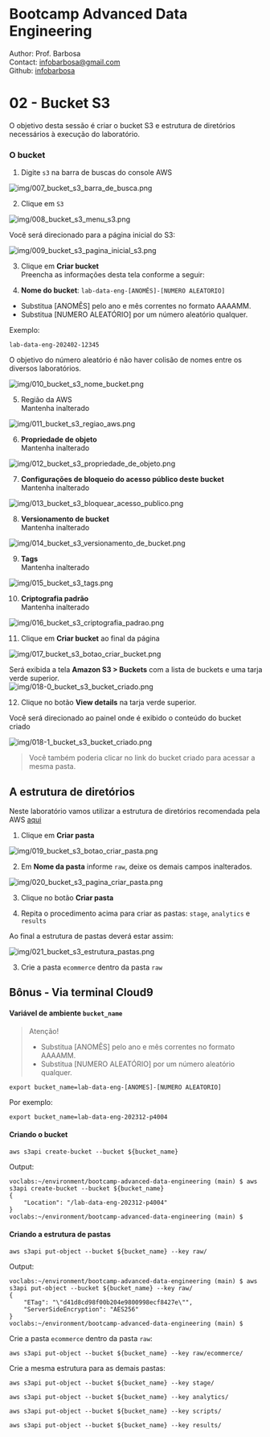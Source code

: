 # Bootcamp Advanced Data Engineering
Author: Prof. Barbosa<br>
Contact: infobarbosa@gmail.com<br>
Github: [infobarbosa](https://github.com/infobarbosa)

# 02 - Bucket S3

O objetivo desta sessão é criar o bucket S3 e estrutura de diretórios necessários à execução do laboratório.

### O bucket

1. Digite `s3` na barra de buscas do console AWS 

![img/007_bucket_s3_barra_de_busca.png](img/007_bucket_s3_barra_de_busca.png)

2. Clique em `S3` 

![img/008_bucket_s3_menu_s3.png](img/008_bucket_s3_menu_s3.png)

Você será direcionado para a página inicial do S3:

![img/009_bucket_s3_pagina_inicial_s3.png](img/009_bucket_s3_pagina_inicial_s3.png)

3. Clique em **Criar bucket**<br>
Preencha as informações desta tela conforme a seguir:

4. **Nome do bucket**: `lab-data-eng-[ANOMÊS]-[NUMERO ALEATORIO]`

- Substitua [ANOMÊS] pelo ano e mês correntes no formato AAAAMM. 
- Substitua [NUMERO ALEATÓRIO] por um número aleatório qualquer. 

Exemplo: 
```
lab-data-eng-202402-12345
```
O objetivo do número aleatório é não haver colisão de nomes entre os diversos laboratórios.

![img/010_bucket_s3_nome_bucket.png](img/010_bucket_s3_nome_bucket.png)

5. Região da AWS<br>
Mantenha inalterado

![img/011_bucket_s3_regiao_aws.png](img/011_bucket_s3_regiao_aws.png)

6. **Propriedade de objeto**<br>
Mantenha inalterado

![img/012_bucket_s3_propriedade_de_objeto.png](img/012_bucket_s3_propriedade_de_objeto.png)

7. **Configurações de bloqueio do acesso público deste bucket**<br>
Mantenha inalterado

![img/013_bucket_s3_bloquear_acesso_publico.png](img/013_bucket_s3_bloquear_acesso_publico.png)

8. **Versionamento de bucket**<br>
Mantenha inalterado

![img/014_bucket_s3_versionamento_de_bucket.png](img/014_bucket_s3_versionamento_de_bucket.png)

9. **Tags**<br>
Mantenha inalterado

![img/015_bucket_s3_tags.png](img/015_bucket_s3_tags.png)

10. **Criptografia padrão**<br>
Mantenha inalterado

![img/016_bucket_s3_criptografia_padrao.png](img/016_bucket_s3_criptografia_padrao.png)

11. Clique em **Criar bucket** ao final da página

![img/017_bucket_s3_botao_criar_bucket.png](img/017_bucket_s3_botao_criar_bucket.png)

Será exibida a tela **Amazon S3 >
Buckets** com a lista de buckets e uma tarja verde superior.<br>
![img/018-0_bucket_s3_bucket_criado.png](img/018-0_bucket_s3_bucket_criado.png)

12. Clique no botão **View details** na tarja verde superior.<br>

Você será direcionado ao painel onde é exibido o conteúdo do bucket criado <br>

![img/018-1_bucket_s3_bucket_criado.png](img/018-1_bucket_s3_bucket_criado.png)

> Você também poderia clicar no link do bucket criado para acessar a mesma pasta.

## A estrutura de diretórios

Neste laboratório vamos utilizar a estrutura de diretórios recomendada pela AWS [aqui](https://docs.aws.amazon.com/prescriptive-guidance/latest/defining-bucket-names-data-lakes/naming-structure-data-layers.html)

1. Clique em **Criar pasta**<br>

![img/019_bucket_s3_botao_criar_pasta.png](img/019_bucket_s3_botao_criar_pasta.png)

2. Em **Nome da pasta** informe `raw`, deixe os demais campos inalterados. <br>

![img/020_bucket_s3_pagina_criar_pasta.png](img/020_bucket_s3_pagina_criar_pasta.png)

3. Clique no botão **Criar pasta**

4. Repita o procedimento acima para criar as pastas: `stage`, `analytics` e `results`

Ao final a estrutura de pastas deverá estar assim:

![img/021_bucket_s3_estrutura_pastas.png](img/021_bucket_s3_estrutura_pastas.png)


3. Crie a pasta `ecommerce` dentro da pasta `raw`

## Bônus - Via terminal Cloud9

#### Variável de ambiente `bucket_name`
> Atenção!
> - Substitua [ANOMÊS] pelo ano e mês correntes no formato AAAAMM. 
> - Substitua [NUMERO ALEATÓRIO] por um número aleatório qualquer. 

```
export bucket_name=lab-data-eng-[ANOMES]-[NUMERO ALEATORIO]
```

Por exemplo:
```
export bucket_name=lab-data-eng-202312-p4004
```
#### Criando o bucket
```
aws s3api create-bucket --bucket ${bucket_name}
```

Output:
```
voclabs:~/environment/bootcamp-advanced-data-engineering (main) $ aws s3api create-bucket --bucket ${bucket_name}
{
    "Location": "/lab-data-eng-202312-p4004"
}
voclabs:~/environment/bootcamp-advanced-data-engineering (main) $ 
```

#### Criando a estrutura de pastas
```
aws s3api put-object --bucket ${bucket_name} --key raw/
```

Output:
```
voclabs:~/environment/bootcamp-advanced-data-engineering (main) $ aws s3api put-object --bucket ${bucket_name} --key raw/
{
    "ETag": "\"d41d8cd98f00b204e9800998ecf8427e\"",
    "ServerSideEncryption": "AES256"
}
voclabs:~/environment/bootcamp-advanced-data-engineering (main) $
```

Crie a pasta `ecommerce` dentro da pasta `raw`:
```
aws s3api put-object --bucket ${bucket_name} --key raw/ecommerce/
```

Crie a mesma estrutura para as demais pastas:

```
aws s3api put-object --bucket ${bucket_name} --key stage/
```

```
aws s3api put-object --bucket ${bucket_name} --key analytics/
```

```
aws s3api put-object --bucket ${bucket_name} --key scripts/
```

```
aws s3api put-object --bucket ${bucket_name} --key results/
```
